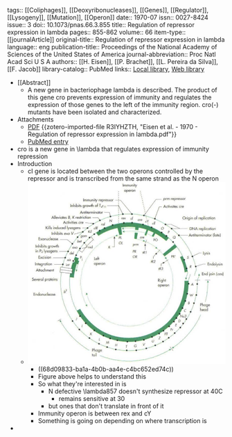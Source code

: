 tags:: [[Coliphages]], [[Deoxyribonucleases]], [[Genes]], [[Regulator]], [[Lysogeny]], [[Mutation]], [[Operon]]
date:: 1970-07
issn:: 0027-8424
issue:: 3
doi:: 10.1073/pnas.66.3.855
title:: Regulation of repressor expression in lambda
pages:: 855-862
volume:: 66
item-type:: [[journalArticle]]
original-title:: Regulation of repressor expression in lambda
language:: eng
publication-title:: Proceedings of the National Academy of Sciences of the United States of America
journal-abbreviation:: Proc Natl Acad Sci U S A
authors:: [[H. Eisen]], [[P. Brachet]], [[L. Pereira da Silva]], [[F. Jacob]]
library-catalog:: PubMed
links:: [Local library](zotero://select/library/items/NAQFJ2HG), [Web library](https://www.zotero.org/users/6106196/items/NAQFJ2HG)

- [[Abstract]]
	- A new gene in bacteriophage lambda is described. The product of this gene cro prevents expression of immunity and regulates the expression of those genes to the left of the immunity region. cro(-) mutants have been isolated and characterized.
- Attachments
	- [PDF](zotero://select/library/items/R3IYHZTH) {{zotero-imported-file R3IYHZTH, "Eisen et al. - 1970 - Regulation of repressor expression in lambda.pdf"}}
	- [PubMed entry](http://www.ncbi.nlm.nih.gov/pubmed/5269249)
- cro is a new gene in \lambda that regulates expression of immunity repression
- Introduction
	- cI gene is located between the two operons controlled by the repressor and is transcribed from the same strand as the N operon
	- ![Picture2-2128301967.jpg](../assets/Picture2-2128301967_1758500888635_0.jpg)
		- ((68d09833-ba1a-4b0b-aa4e-c4bc652ed74c))
		- Figure above helps to understand this
		- So what they're interested in is
			- N defective \lambda857 doesn't synthesize repressor at 40C
				- remains sensitive at 30
			- but ones that don't translate in front of it
		- Immunity operon is between rex and cY
		- Something is going on depending on where transcription is
-